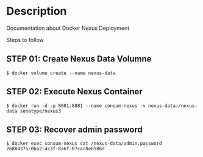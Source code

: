 # Description
Documentation about Docker Nexus Deployment

Steps to follow 

## STEP 01: Create Nexus Data Volumne

```
$ docker volume create --name nexus-data
```

## STEP 02: Execute Nexus Container

```
$ docker run -d -p 8081:8081 --name consum-nexus -v nexus-data:/nexus-data sonatype/nexus3
```

## STEP 03: Recover admin password

```
$ docker exec consum-nexus cat /nexus-data/admin.password
26884375-0ba2-4c3f-8a6f-07cac8e6586d
```





